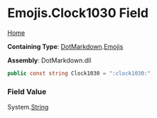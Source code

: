 # Emojis\.Clock1030 Field

[Home](../../../README.md)

**Containing Type**: [DotMarkdown](../../README.md)\.[Emojis](../README.md)

**Assembly**: DotMarkdown\.dll

```csharp
public const string Clock1030 = ":clock1030:"
```

### Field Value

System\.[String](https://docs.microsoft.com/en-us/dotnet/api/system.string)
